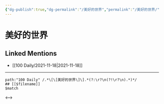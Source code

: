 ```yaml
---
{"dg-publish":true,"dg-permalink":"/美好的世界","permalink":"/美好的世界/"}
---
```


# 美好的世界

## Linked Mentions
- [[100 Daily/2021-11-18\|2021-11-18]]


---

```expander
path:"100 Daily" /.*\[\[美好的世界\]\].*(?:\r?\n(?!\r?\n).*)*/
## [[$filename]]
$match
```

<-->